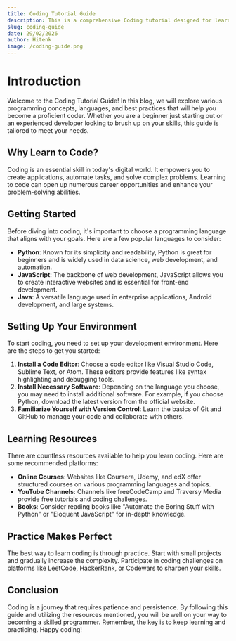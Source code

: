 ```yaml
---
title: Coding Tutorial Guide
description: This is a comprehensive Coding tutorial designed for learners at all levels.
slug: coding-guide
date: 29/02/2026
author: Hitenk
image: /coding-guide.png
---
```


# Introduction

Welcome to the Coding Tutorial Guide! In this blog, we will explore various programming concepts, languages, and best practices that will help you become a proficient coder. Whether you are a beginner just starting out or an experienced developer looking to brush up on your skills, this guide is tailored to meet your needs.

## Why Learn to Code?

Coding is an essential skill in today's digital world. It empowers you to create applications, automate tasks, and solve complex problems. Learning to code can open up numerous career opportunities and enhance your problem-solving abilities. 

## Getting Started

Before diving into coding, it's important to choose a programming language that aligns with your goals. Here are a few popular languages to consider:

- **Python**: Known for its simplicity and readability, Python is great for beginners and is widely used in data science, web development, and automation.
- **JavaScript**: The backbone of web development, JavaScript allows you to create interactive websites and is essential for front-end development.
- **Java**: A versatile language used in enterprise applications, Android development, and large systems.

## Setting Up Your Environment

To start coding, you need to set up your development environment. Here are the steps to get you started:

1. **Install a Code Editor**: Choose a code editor like Visual Studio Code, Sublime Text, or Atom. These editors provide features like syntax highlighting and debugging tools.
2. **Install Necessary Software**: Depending on the language you choose, you may need to install additional software. For example, if you choose Python, download the latest version from the official website.
3. **Familiarize Yourself with Version Control**: Learn the basics of Git and GitHub to manage your code and collaborate with others.

## Learning Resources

There are countless resources available to help you learn coding. Here are some recommended platforms:

- **Online Courses**: Websites like Coursera, Udemy, and edX offer structured courses on various programming languages and topics.
- **YouTube Channels**: Channels like freeCodeCamp and Traversy Media provide free tutorials and coding challenges.
- **Books**: Consider reading books like "Automate the Boring Stuff with Python" or "Eloquent JavaScript" for in-depth knowledge.

## Practice Makes Perfect

The best way to learn coding is through practice. Start with small projects and gradually increase the complexity. Participate in coding challenges on platforms like LeetCode, HackerRank, or Codewars to sharpen your skills.

## Conclusion

Coding is a journey that requires patience and persistence. By following this guide and utilizing the resources mentioned, you will be well on your way to becoming a skilled programmer. Remember, the key is to keep learning and practicing. Happy coding!